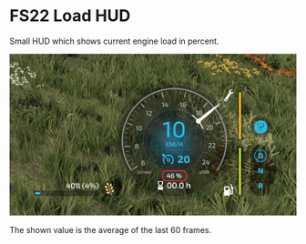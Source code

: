 # FS22 Load HUD

Small HUD which shows current engine load in percent.

![](screenshots/2_cropped.png?raw=true)

The shown value is the average of the last 60 frames.